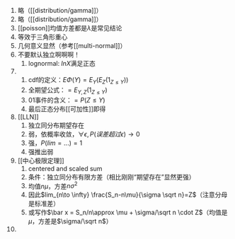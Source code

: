1. 略（[[distribution/gamma]]）
2. 略（[[distribution/gamma]]）
3. [[poisson]]均值方差都是$\lambda$是常见结论
4. 等效于三角形重心
5. 几何意义显然（参考[[multi-normal]]）
6. 不要默认独立啊啊啊！
   1. lognormal: $lnX$满足正态
7. 
   1. cdf的定义：$E\Phi(Y)=E_Y(E_Z(1_{Z\le Y}))$
   2. 全期望公式：$=E_{Y,Z}(1_{Z\le Y})$
   3. 01事件的含义：$=P(Z\le Y)$
   4. 最后正态分布[[可加性]]即得
8. [[LLN]]
   1. 独立同分布期望存在
   2. 弱，依概率收敛，$\forall \epsilon, P(误差超过\epsilon)\to 0$
   3. 强，$P(lim = ...)=1$
   4. 强推出弱
9.  [[中心极限定理]]
    1.  centered and scaled sum
    2.  条件：独立同分布有限方差（相比刚刚“期望存在”显然更强）
    3.  均值$n\mu$，方差$n\sigma^2$
    4.  因此$lim_{n\to \infty} \frac{S_n-n\mu}{\sigma \sqrt n}=Z$（注意分母是标准差）
    1.  或写作$\bar x = S_n/n\approx \mu + \sigma/\sqrt n \cdot Z$（均值是$\mu$，方差是$\sigma/\sqrt n$）
10. 